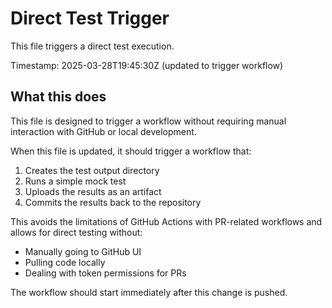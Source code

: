 # Direct Test Trigger

This file triggers a direct test execution.

Timestamp: 2025-03-28T19:45:30Z (updated to trigger workflow)

## What this does

This file is designed to trigger a workflow without requiring manual interaction with GitHub or local development.

When this file is updated, it should trigger a workflow that:
1. Creates the test output directory
2. Runs a simple mock test
3. Uploads the results as an artifact
4. Commits the results back to the repository

This avoids the limitations of GitHub Actions with PR-related workflows and allows for direct testing without:
- Manually going to GitHub UI
- Pulling code locally
- Dealing with token permissions for PRs

The workflow should start immediately after this change is pushed.